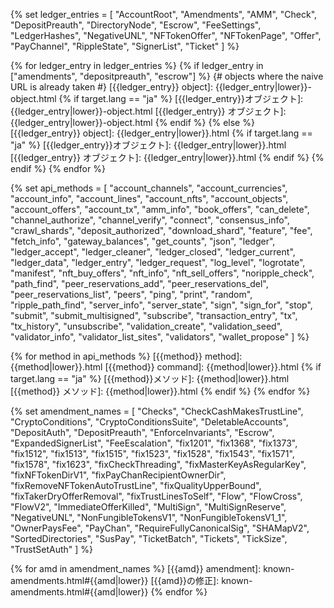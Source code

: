 <!--{# Links within the dev portal #}-->
[Address]: basic-data-types.html#addresses
[アドレス]: basic-data-types.html#アドレス
[admin command]: admin-api-methods.html
[base58]: base58-encodings.html
[common fields]: transaction-common-fields.html
[共通フィールド]: transaction-common-fields.html
[Currency Amount]: basic-data-types.html#specifying-currency-amounts
[通貨額]: basic-data-types.html#通貨額の指定
[通貨額の指定]: basic-data-types.html#通貨額の指定
[Currency Code]: currency-formats.html#currency-codes
[通貨コード]: currency-formats.html#通貨コード
[drops of XRP]: basic-data-types.html#specifying-currency-amounts
[fee levels]: transaction-cost.html#fee-levels
[XRPのdrop数]: basic-data-types.html#通貨額の指定
[Hash]: basic-data-types.html#hashes
[ハッシュ]: basic-data-types.html#ハッシュ
[identifying hash]: transaction-basics.html#identifying-transactions
[識別用ハッシュ]: transaction-basics.html#トランザクションの識別
[Internal Type]: serialization.html
[内部の型]: serialization.html
[Ledger Index]: basic-data-types.html#ledger-index
[ledger index]: basic-data-types.html#ledger-index
[レジャーインデックス]: basic-data-types.html#レジャーインデックス
[ledger format]: ledger-object-types.html
[レジャーフォーマット]: ledger-data-formats.html
[Marker]: markers-and-pagination.html
[マーカー]: markers-and-pagination.html
[node public key]: peer-protocol.html#node-key-pair
[ノード公開鍵]: peer-protocol.html#ノードキーペア
[node key pair]: peer-protocol.html#node-key-pair
[ノードキーペア]: peer-protocol.html#ノードキーペア
[peer reservation]: peer-protocol.html#fixed-peers-and-peer-reservations
[peer reservations]: peer-protocol.html#fixed-peers-and-peer-reservations
[ピアリザベーション]: peer-protocol.html#固定ピアとピアリザベーション
[public servers]: public-servers.html
[公開サーバー]: public-servers.html
[result code]: transaction-results.html
[seconds since the Ripple Epoch]: basic-data-types.html#specifying-time
[Reporting Mode]: rippled-server-modes.html#reporting-mode
[Rippleエポック以降の経過秒数]: basic-data-types.html#時間の指定
[Sequence Number]: basic-data-types.html#account-sequence
[シーケンス番号]: basic-data-types.html#アカウントシーケンス
[SHA-512Half]: basic-data-types.html#hashes
[SHA-512ハーフ]: basic-data-types.html#ハッシュ
[Specifying Currency Amounts]: basic-data-types.html#specifying-currency-amounts
[Specifying Ledgers]: basic-data-types.html#specifying-ledgers
[レジャーの指定]: basic-data-types.html#レジャーの指定
[Specifying Time]: basic-data-types.html#specifying-time
[時間の指定]: basic-data-types.html#時間の指定
[stand-alone mode]: rippled-server-modes.html#stand-alone-mode
[standard format]: response-formatting.html
[標準フォーマット]: response-formatting.html
[Transaction Cost]: transaction-cost.html
[transaction cost]: transaction-cost.html
[トランザクションコスト]: transaction-cost.html
[universal error types]: error-formatting.html#universal-errors
[汎用エラータイプ]: error-formatting.html#汎用エラー
[XRP, in drops]: basic-data-types.html#specifying-currency-amounts
[XRP、drop単位]: basic-data-types.html#通貨額の指定
[NFToken]: nftoken.html

<!-- API object types -->
{% set ledger_entries = [
  "AccountRoot",
  "Amendments",
  "AMM",
  "Check",
  "DepositPreauth",
  "DirectoryNode",
  "Escrow",
  "FeeSettings",
  "LedgerHashes",
  "NegativeUNL",
  "NFTokenOffer",
  "NFTokenPage",
  "Offer",
  "PayChannel",
  "RippleState",
  "SignerList",
  "Ticket"
] %}

{% for ledger_entry in ledger_entries %}
{% if ledger_entry in ["amendments", "depositpreauth", "escrow"] %}
  {# objects where the naive URL is already taken #}
[{{ledger_entry}} object]: {{ledger_entry|lower}}-object.html
  {% if target.lang == "ja" %}
[{{ledger_entry}}オブジェクト]: {{ledger_entry|lower}}-object.html
[{{ledger_entry}} オブジェクト]: {{ledger_entry|lower}}-object.html
  {% endif %}
{% else %}
[{{ledger_entry}} object]: {{ledger_entry|lower}}.html
  {% if target.lang == "ja" %}
[{{ledger_entry}}オブジェクト]: {{ledger_entry|lower}}.html
[{{ledger_entry}} オブジェクト]: {{ledger_entry|lower}}.html
  {% endif %}
{% endif %}
{% endfor %}


<!--{# Links to external sites #}-->
[crypto-condition]: https://tools.ietf.org/html/draft-thomas-crypto-conditions-04
[crypto-conditions]: https://tools.ietf.org/html/draft-thomas-crypto-conditions-04
[Crypto-Conditions Specification]: https://tools.ietf.org/html/draft-thomas-crypto-conditions-04
[hexadecimal]: https://en.wikipedia.org/wiki/Hexadecimal
[Interledger Protocol]: https://interledger.org/
[RFC-1751]: https://tools.ietf.org/html/rfc1751
[ripple-lib]: https://github.com/XRPLF/xrpl.js

<!--{# rippled API methods #}-->
{% set api_methods = [
  "account_channels",
  "account_currencies",
  "account_info",
  "account_lines",
  "account_nfts",
  "account_objects",
  "account_offers",
  "account_tx",
  "amm_info",
  "book_offers",
  "can_delete",
  "channel_authorize",
  "channel_verify",
  "connect",
  "consensus_info",
  "crawl_shards",
  "deposit_authorized",
  "download_shard",
  "feature",
  "fee",
  "fetch_info",
  "gateway_balances",
  "get_counts",
  "json",
  "ledger",
  "ledger_accept",
  "ledger_cleaner",
  "ledger_closed",
  "ledger_current",
  "ledger_data",
  "ledger_entry",
  "ledger_request",
  "log_level",
  "logrotate",
  "manifest",
  "nft_buy_offers",
  "nft_info",
  "nft_sell_offers",
  "noripple_check",
  "path_find",
  "peer_reservations_add",
  "peer_reservations_del",
  "peer_reservations_list",
  "peers",
  "ping",
  "print",
  "random",
  "ripple_path_find",
  "server_info",
  "server_state",
  "sign",
  "sign_for",
  "stop",
  "submit",
  "submit_multisigned",
  "subscribe",
  "transaction_entry",
  "tx",
  "tx_history",
  "unsubscribe",
  "validation_create",
  "validation_seed",
  "validator_info",
  "validator_list_sites",
  "validators",
  "wallet_propose"
] %}

{% for method in api_methods %}
[{{method}} method]: {{method|lower}}.html
[{{method}} command]: {{method|lower}}.html
{% if target.lang == "ja" %}
[{{method}}メソッド]: {{method|lower}}.html
[{{method}} メソッド]: {{method|lower}}.html
{% endif %}
{% endfor %}

<!--{# Amendment links #}-->
{% set amendment_names = [
  "Checks",
  "CheckCashMakesTrustLine",
  "CryptoConditions",
  "CryptoConditionsSuite",
  "DeletableAccounts",
  "DepositAuth",
  "DepositPreauth",
  "EnforceInvariants",
  "Escrow",
  "ExpandedSignerList",
  "FeeEscalation",
  "fix1201",
  "fix1368",
  "fix1373",
  "fix1512",
  "fix1513",
  "fix1515",
  "fix1523",
  "fix1528",
  "fix1543",
  "fix1571",
  "fix1578",
  "fix1623",
  "fixCheckThreading",
  "fixMasterKeyAsRegularKey",
  "fixNFTokenDirV1",
  "fixPayChanRecipientOwnerDir",
  "fixRemoveNFTokenAutoTrustLine",
  "fixQualityUpperBound",
  "fixTakerDryOfferRemoval",
  "fixTrustLinesToSelf",
  "Flow",
  "FlowCross",
  "FlowV2",
  "ImmediateOfferKilled",
  "MultiSign",
  "MultiSignReserve",
  "NegativeUNL",
  "NonFungibleTokensV1",
  "NonFungibleTokensV1_1",
  "OwnerPaysFee",
  "PayChan",
  "RequireFullyCanonicalSig",
  "SHAMapV2",
  "SortedDirectories",
  "SusPay",
  "TicketBatch",
  "Tickets",
  "TickSize",
  "TrustSetAuth"
] %}

{% for amd in amendment_names %}
[{{amd}} amendment]: known-amendments.html#{{amd|lower}}
[{{amd}}の修正]: known-amendments.html#{{amd|lower}}
{% endfor %}
